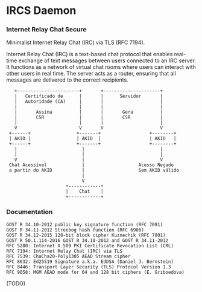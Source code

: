 # IRCS Daemon
### Internet Relay Chat Secure
Minimalist Internet Relay Chat (IRC) via TLS (RFC 7194).

Internet Relay Chat (IRC) is a text-based chat protocol that enables real-time exchange of text messages between users connected to an IRC server. It functions as a network of virtual chat rooms where users can interact with other users in real time. The server acts as a router, ensuring that all messages are delivered to the correct recipients.

```
   +-----------------------+       +---------------------+
   |   Certificado de      |       |      Servidor       |
   |   Autoridade (CA)     |       |                     |
   |                       |       |                     |
   |       Assina          |       |       Gera          |
   |       CSR             |       |       CSR           |
   |                       |       |                     |
   V                       V       V                     V
 +------+                 +-------+                  +--------+
 | AKID |                 | AKID  |                  | AKID   |
 +------+                 +-------+                  +--------+
   |                        |                            |
   |                        |                            |
   V                        |                            V
 Chat Acessível             |                    Acesso Negado
 a partir do AKID           |                    Sem AKID válido
                            |
                            V
                      +------------+
                      |    Chat    |
                      +------------+
```

### Documentation
```
GOST R 34.10-2012 public key signature function (RFC 7091)
GOST R 34.11-2012 Streebog hash function (RFC 6986)
GOST R 34.12-2015 128-bit block cipher Kuznechik (RFC 7801)
GOST R 50.1.114-2016 GOST R 34.10-2012 and GOST R 34.11-2012 
RFC 5280: Internet X.509 PKI Certificate Revocation List (CRL)
RFC 7194: Internet Relay Chat (IRC) via TLS
RFC 7539: ChaCha20-Poly1305 AEAD Stream cipher
RFC 8032: Ed25519 Signature a.k.a. EdDSA (Daniel J. Bernstein)
RFC 8446: Transport Layer Security (TLS) Protocol Version 1.3
RFC 9058: MGM AEAD mode for 64 and 128 bit ciphers (E. Griboedova)
```

(TODO)
